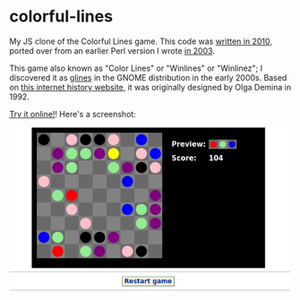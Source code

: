 # colorful-lines

My JS clone of the Colorful Lines game. This code was [written in 2010](https://eli.thegreenplace.net/2010/02/24/a-simple-canvas-based-javascript-game-with-a-django-back-end), ported
over from an earlier Perl version I wrote [in 2003](https://eli.thegreenplace.net/2003/05/30/perlines).

This game also known as "Color Lines" or
"Winlines" or "Winlinez"; I discovered it as
[glines](https://linux.die.net/man/6/glines) in
the GNOME distribution in the early 2000s. Based
on [this internet history website](https://www.goodolddays.net/game/id%2C1176/Color-Lines.html), it was originally designed by Olga Demina in 1992.

[Try it online!](https://eliben.github.io/colorful-lines/)! Here's a screenshot:

![Screenshot](/doc/colorful-lines-screenshot.png)
